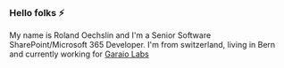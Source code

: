 ### Hello folks ⚡

My name is Roland Oechslin and I'm a Senior Software SharePoint/Microsoft 365 Developer. I'm from switzerland, living in Bern and currently working for [Garaio Labs](https://www.garaio.com/)

<!--
**rolandoechslin/rolandoechslin** is a ✨ _special_ ✨ repository because its `README.md` (this file) appears on your GitHub profile.

Here are some ideas to get you started:

- 🔭 I’m currently working on ...
- 🌱 I’m currently learning ...
- 👯 I’m looking to collaborate on ...
- 🤔 I’m looking for help with ...
- 💬 Ask me about ...
- 📫 How to reach me: ...
- 😄 Pronouns: ...
- ⚡ Fun fact: ...
-->

